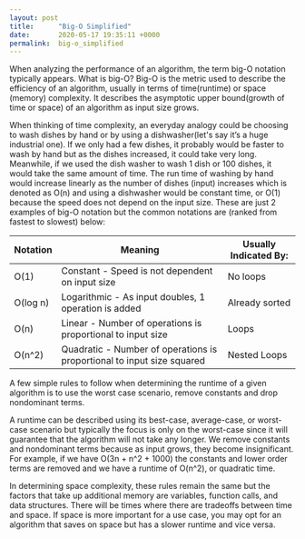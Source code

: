 ```yaml
---
layout: post
title:      "Big-O Simplified"
date:       2020-05-17 19:35:11 +0000
permalink:  big-o_simplified
---
```



When analyzing the performance of an algorithm, the term big-O notation typically appears. What is big-O?  Big-O is the metric used to describe the efficiency of an algorithm, usually in terms of time(runtime) or space (memory) complexity. It describes the asymptotic upper bound(growth of time or space) of an algorithm as input size grows.

When thinking of time complexity, an everyday analogy could be choosing to wash dishes by hand or by using  a dishwasher(let's say it’s a huge industrial one). If we only had a few dishes, it probably would be faster to wash by hand but as the dishes increased, it could take very long. Meanwhile, if we used the dish washer to wash 1 dish or 100 dishes, it would take the same amount of time. The run time of washing by hand would increase linearly as the number of dishes (input) increases which is denoted as O(n) and using a dishwasher would be constant time, or O(1) because the speed does not depend on the input size. These are just 2 examples of big-O notation but the common notations are (ranked from fastest to slowest) below:


| Notation | Meaning | Usually Indicated By: |
| ---------- | ---------- | ----------------------- |
|    O(1)       |  Constant - Speed is not dependent on input size | No loops |
|O(log n) | Logarithmic - As input doubles, 1 operation is added | Already sorted |
| O(n)  | Linear - Number of operations is proportional to input size | Loops |
| O(n^2) | Quadratic - Number of operations is proportional to input size squared |Nested Loops |


A few simple rules to follow when determining the runtime of a given algorithm is to use the worst case scenario, remove constants and drop nondominant terms.

A runtime can be described using its best-case, average-case, or worst-case scenario but typically the focus is only on the worst-case since it will guarantee that the algorithm will not take any longer. We remove constants and nondominant terms because as input grows, they become insignificant.
For example, if we have O(3n + n^2 + 1000) the constants and lower order terms are removed and we have a runtime of O(n^2), or quadratic time.

In determining space complexity, these rules remain the same but the factors that take up additional memory are variables, function calls, and data structures. There will be times where there are tradeoffs between time and space. If space is more important for a use case, you may opt for an algorithm that saves on space but has a slower runtime and vice versa.

